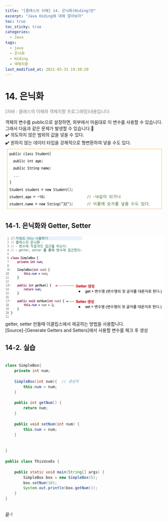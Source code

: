 ```yaml
---
title: "[클래스의 이해] 14. 은닉화(Hiding)란"
excerpt: "Java Hiding에 대해 알아보자"
toc: true
toc_sticky: true
categories:
  - Java
tags:
  - java
  - 은닉화
  - Hiding
  - 객체지향
last_modified_at: 2021-03-31 19:30:20
---
```


# 14. 은닉화
<span style="color:grey">[자바 : 클래스의 이해와 객체지향 프로그래밍]내용입니다.</span>
  
객체의 변수를 public으로 설정하면, 외부에서 마음대로 이 변수를 사용할 수 있습니다.  
그래서 다음과 같은 문제가 발생할 수 있습니다.🚫  
✔️ 의도하지 않은 범위의 값을 넣을 수 있다.  
✔️ 원하지 않는 데이터 타입을 강제적으로 형변환하여 넣을 수도 있다.  
![이미지](/assets/images/JAVA/hiding/hiding1.png)

## 14-1. 은닉화와 Getter, Setter
![이미지](/assets/images/JAVA/hiding/hiding2.png)
getter, setter 만들때 이클립스에서 제공하는 방법을 사용합니다.  
[Source]-[Generate Getters and Setters]에서 사용할 변수를 체크 후 생성  
  
## 14-2. 실습
  

```java

class SimpleBox{
	private int num;

	SimpleBox(int num){  // 생성자
		this.num = num;
	}
	
	public int getNum() {
		return num;
	}

	public void setNum(int num) {
		this.num = num;
	}
	
	
}

public class ThisUseEx {

	public static void main(String[] args) {
		SimpleBox box = new SimpleBox(5);
		box.setNum(10);
		System.out.println(box.getNum());
	}
}
 
```
  
  
끝-!